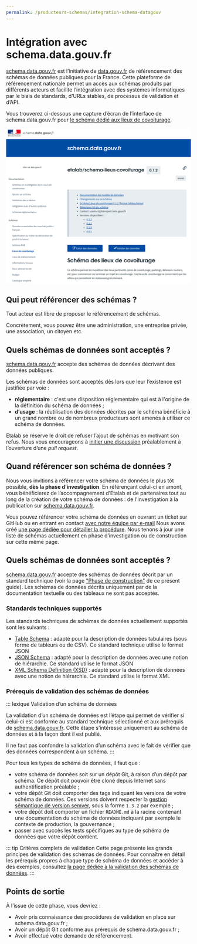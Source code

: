 ```yaml
---
permalink: /producteurs-schemas/integration-schema-datagouv
---
```


# Intégration avec schema.data.gouv.fr

[schema.data.gouv.fr](https://schema.data.gouv.fr) est l’initiative de [data.gouv.fr](https://data.gouv.fr) de référencement des schémas de données publiques pour la France. Cette plateforme de référencement nationale permet un accès aux schémas produits par différents acteurs et facilite l’intégration avec des systèmes informatiques par le biais de standards, d’URLs stables, de processus de validation et d’API.

Vous trouverez ci-dessous une capture d’écran de l’interface de schema.data.gouv.fr pour [le schéma dédié aux lieux de covoiturage](https://schema.data.gouv.fr/etalab/schema-lieux-covoiturage/latest.html).

![Capture d’écran de l’interface de schema.data.gouv.fr](./images/schema-datagouv.png)

## Qui peut référencer des schémas ?
Tout acteur est libre de proposer le référencement de schémas.

Concrètement, vous pouvez être une administration, une entreprise privée, une association, un citoyen etc.

## Quels schémas de données sont acceptés ?
[schema.data.gouv.fr](https://schema.data.gouv.fr) accepte des schémas de données décrivant des données publiques.

Les schémas de données sont acceptés dès lors que leur l’existence est justifiée par voie :
- **réglementaire** :  c'est une disposition réglementaire qui est à l'origine de la définition du schéma de données ;
- **d’usage** : la réutilisation des données décrites par le schéma bénéficie à un grand nombre ou de nombreux producteurs sont amenés à utiliser ce schéma de données.

Etalab se réserve le droit de refuser l’ajout de schémas en motivant son refus. Nous vous encourageons à [initier une discussion](https://github.com/etalab/schema.data.gouv.fr/issues) préalablement à l’ouverture d’une _pull request_.

## Quand référencer son schéma de données ?

Nous vous invitions à référencer votre schéma de données le plus tôt possible, **dès la phase d’investigation**. En référençant celui-ci en amont, vous bénéficierez de l’accompagnement d’Etalab et de partenaires tout au long de la création de votre schéma de données : de l'investigation à la publication sur [schema.data.gouv.fr](https://schema.data.gouv.fr).

Vous pouvez référencer votre schéma de données en ouvrant un ticket sur GitHub ou en entrant en contact [avec notre équipe par e-mail](mailto:schema@data.gouv.fr) Nous avons créé [une page dédiée pour détailler la procédure](https://schema.data.gouv.fr/documentation/schemas-investigation-construction). Nous tenons à jour une liste de schémas actuellement en phase d’investigation ou de construction sur cette même page.

## Quels schémas de données sont acceptés ?

[schema.data.gouv.fr](https://schema.data.gouv.fr) accepte des schémas de données décrit par un standard technique (voir la page ["Phase de construction"](./3-phase-construction.md) de ce présent guide). Les schémas de données décrits uniquement par de la documentation textuelle ou des tableaux ne sont pas acceptés.

### Standards techniques supportés
Les standards techniques de schémas de données actuellement supportés sont les suivants :

- [Table Schema](https://frictionlessdata.io/specs/table-schema/) : adapté pour la description de données tabulaires (sous forme de tableurs ou de CSV). Ce standard technique utilise le format JSON
- [JSON Schema](https://json-schema.org) : adapté pour la description de données avec une notion de hiérarchie. Ce standard utilise le format JSON
- [XML Schema Definition (XSD)](https://www.w3.org/TR/xmlschema11-1/) : adapté pour la description de données avec une notion de hiérarchie. Ce standard utilise le format XML

### Prérequis de validation des schémas de données

::: lexique Validation d’un schéma de données

La validation d’un schéma de données est l’étape qui permet de vérifier si celui-ci est conforme au standard technique sélectionné et aux prérequis de [schema.data.gouv.fr](https://schema.data.gouv.fr). Cette étape s’intéresse uniquement au schéma de données et à la façon dont il est publié.

Il ne faut pas confondre la validation d’un schéma avec le fait de vérifier que des données correspondent à un schéma.
::: 

Pour tous les types de schéma de données, il faut que :
- votre schéma de données soit sur un dépôt Git, à raison d’un dépôt par schéma. Ce dépôt doit pouvoir être cloné depuis Internet sans authentification préalable ;
- votre dépôt Git doit comporter des tags indiquant les versions de votre schéma de données. Ces versions doivent respecter la [gestion sémantique de version semver](https://semver.org/lang/fr/), sous la forme `1.3.2` par exemple ;
- votre dépôt doit comporter un fichier `README.md` à la racine contenant une documentation du schéma de données indiquant par exemple le contexte de production, la gouvernance ;
- passer avec succès les tests spécifiques au type de schéma de données que votre dépôt contient.

::: tip Critères complets de validation
Cette page présente les grands principes de validation des schémas de données. Pour connaître en détail les prérequis propres à chaque type de schéma de données et accéder à des exemples, consultez [la page dédiée à la validation des schémas de données](https://schema.data.gouv.fr/documentation/validation-schemas).
::: 

## Points de sortie
À l’issue de cette phase, vous devriez :

- Avoir pris connaissance des procédures de validation en place sur schema.data.gouv.fr ;
- Avoir un dépôt Git conforme aux prérequis de schema.data.gouv.fr ;
- Avoir effectué votre demande de référencement.
